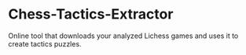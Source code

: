 # Chess-Tactics-Extractor
Online tool that downloads your analyzed Lichess games and uses it to create tactics puzzles.
